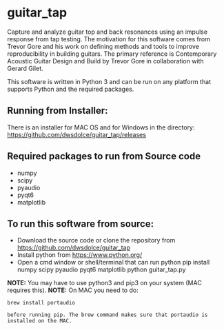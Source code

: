 # guitar_tap
 Capture and analyze guitar top and back resonances using an impulse response from tap testing.
 The motivation for this software comes from Trevor Gore and his work on defining methods and tools to improve reproducibility in building guitars.
 The primary reference is Contemporary Acoustic Guitar Design and Build by Trevor Gore in collaboration with Gerard Gilet.
 
 This software is written in Python 3 and can be run on any platform that supports Python and the required packages.

 ## Running from Installer:
 There is an installer for MAC OS and for Windows in the directory: https://github.com/dwsdolce/guitar_tap/releases
 
 ## Required packages to run from Source code
 * numpy
 * scipy
 * pyaudio
 * pyqt6
 * matplotlib

 ## To run this software from source:
 * Download the source code or clone the repository from https://github.com/dwsdolce/guitar_tap
 * Install python from https://www.python.org/
 * Open a cmd window or shell/terminal that can run python
	pip install numpy scipy pyaudio pyqt6 matplotlib
	python guitar_tap.py

 **NOTE:** You may have to use python3 and pip3 on your system (MAC requires this).
 **NOTE:** On MAC you need to do:

 	brew install portaudio

	before running pip. The brew command makes sure that portaudio is installed on the MAC.
